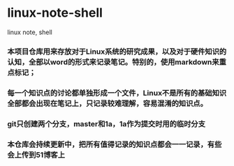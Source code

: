 # linux-note-shell
linux note, shell
### 本项目仓库用来存放对于Linux系统的研究成果，以及对于硬件知识的认知，全部以word的形式来记录笔记。特别的，使用markdown来重点标记；
### 每一个知识点的讨论都单独形成一个文件，Linux不是所有的基础知识全部都会出现在笔记上，只记录较难理解，容易混淆的知识点。
### git只创建两个分支，master和1a，1a作为提交时用的临时分支
### 本仓库会持续更新中，把所有值得记录的知识点都会一一记录，有些会上传到51博客上

